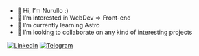 - 👋 Hi, I’m Nurullo :)
- 👀 I’m interested in WebDev => Front-end
- 🌱 I’m currently learning Astro
- 💞️ I’m looking to collaborate on any kind of interesting projects

[<img alt="LinkedIn" src="https://img.shields.io/badge/Nurullo Khuvaidullaev-%230077B5.svg?&style=flat&logo=linkedin&logoColor=white"/>](https://www.linkedin.com/in/khuwaidullaev/) [<img alt="Telegram" src="https://img.shields.io/badge/@maverick2502-2CA5E0?style=flat&logo=telegram&logoColor=white" />](https://t.me/maverick2502)
<!---
Maverick2502/Maverick2502 is a ✨ special ✨ repository because its `README.md` (this file) appears on your GitHub profile.
You can click the Preview link to take a look at your changes.
--->

